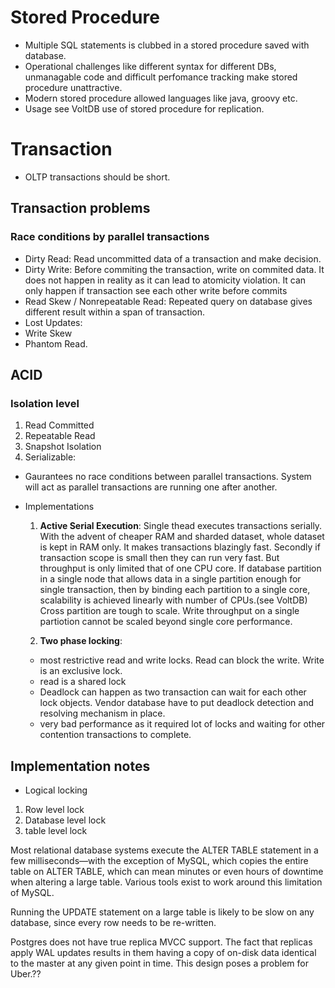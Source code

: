 
# Stored Procedure
 - Multiple SQL statements is clubbed in a stored procedure saved with database. 
 - Operational challenges like different syntax for different DBs, unmanagable code and difficult perfomance tracking make stored procedure unattractive.
 - Modern stored procedure allowed languages like java, groovy etc.
 - Usage see VoltDB use of stored procedure for replication.

# Transaction
 - OLTP transactions should be short.

## Transaction problems
 
### Race conditions by parallel transactions
- Dirty Read: Read uncommitted data of a transaction and make decision.
- Dirty Write: Before commiting the transaction, write on commited data. It does not happen in reality as it can lead to atomicity violation. It can only happen if transaction see each other write before commits
- Read Skew / Nonrepeatable Read: Repeated query on database gives different result within a span of transaction.
- Lost Updates: 
- Write Skew
- Phantom Read.

## ACID

### Isolation level
1. Read Committed
2. Repeatable Read
3. Snapshot Isolation
4. Serializable: 
  - Gaurantees no race conditions between parallel transactions. System will act as parallel transactions are running one after another.
  
  - Implementations
    
    1. **Active Serial Execution**: Single thead executes transactions serially. With the advent of cheaper RAM and sharded dataset, whole dataset is kept in RAM only. It makes transactions blazingly fast. Secondly if transaction scope is small then they can run very fast. But throughput is only limited that of one CPU core. If database partition in a single node that allows data in a single partition enough for single transaction, then by binding each partition to a single core, scalability is achieved linearly with number of CPUs.(see VoltDB) Cross partition are tough to scale. Write throughput on a single partiotion cannot be scaled beyond single core performance.

    2. **Two phase locking**: 
    - most restrictive read and write locks. Read can block the write. Write is an exclusive lock.
    - read is a shared lock
    - Deadlock can happen as two transaction can wait for each other lock objects. Vendor database have to put deadlock detection and resolving mechanism in place.
    - very bad performance as it required lot of locks and waiting for other contention transactions to complete.



## Implementation notes
 - Logical locking 
  1. Row level lock
  2. Database level lock
  3. table level lock

Most relational database systems execute the ALTER TABLE statement in a few milliseconds—with the exception of MySQL, which copies the entire table on ALTER TABLE, which can mean minutes or even hours of downtime when altering a large table. Various tools exist to work around this limitation of MySQL.

Running the UPDATE statement on a large table is likely to be slow on any database, since every row needs to be re-written.


Postgres does not have true replica MVCC support. The fact that replicas apply WAL updates results in them having a copy of on-disk data identical to the master at any given point in time. This design poses a problem for Uber.??

